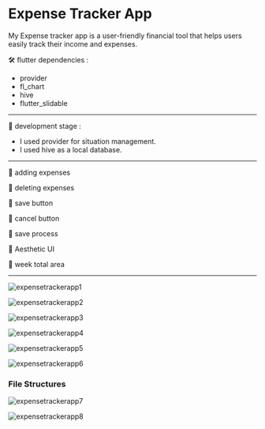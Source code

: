 # Expense Tracker App

My Expense tracker app is a user-friendly financial tool that helps users easily track their income and expenses.


🛠️ flutter dependencies :
- provider
- fl_chart
- hive
- flutter_slidable

 ---
  

📱 development stage :
-  I used provider for situation management.
-  I used hive as a local database.
  
---

📱 adding expenses

📱 deleting expenses

📱 save button

📱 cancel button

📱 save process

📱 Aesthetic UI

📱 week total area


---




![expensetrackerapp1](https://github.com/balciemirhan/FlutterExpenseTrackerApp/assets/116453429/b0ca3da4-2d6d-48d1-a548-599dd264546e)

![expensetrackerapp2](https://github.com/balciemirhan/FlutterExpenseTrackerApp/assets/116453429/fdd0ffbe-c8fc-4760-a31d-5c30f90e1c27)

![expensetrackerapp3](https://github.com/balciemirhan/FlutterExpenseTrackerApp/assets/116453429/5f0487c1-3900-4436-a95a-1ad916317f24)

![expensetrackerapp4](https://github.com/balciemirhan/FlutterExpenseTrackerApp/assets/116453429/17b2f979-e741-4a8f-b56b-8bea6a103676)

![expensetrackerapp5](https://github.com/balciemirhan/FlutterExpenseTrackerApp/assets/116453429/5800c64d-4fe4-4fd0-94ff-fc0502d74b8f)

![expensetrackerapp6](https://github.com/balciemirhan/FlutterExpenseTrackerApp/assets/116453429/a5338739-0056-4c05-9c8e-366e72d8f99b)

### File Structures

![expensetrackerapp7](https://github.com/balciemirhan/FlutterExpenseTrackerApp/assets/116453429/3a51d4f1-85a7-4edc-a284-4ac3806b5241)

![expensetrackerapp8](https://github.com/balciemirhan/FlutterExpenseTrackerApp/assets/116453429/60e328a4-7481-4e33-ac0e-a9a0f93edd60)



